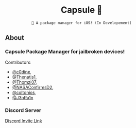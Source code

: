 <div align="center">

# Capsule 💊

``` 
🎉 A package manager for iOS! (In Developement)
```

</div>

## About

### Capsule Package Manager for jailbroken devices!
Contributors:
- [@c0dine](https://twitter.com/c0dine), 
- [@Thenatis1](https://twitter.com/Thenatis1), 
- [@Thomzi07](https://twitter.com/Thomzi07), 
- [@NASAConfirmsD2](https://twitter.com/NASAConfirmsD2), 
- [@coltonios](https://twitter.com/coltonios), 
- [@J3nRa1n](https://twitter.com/J3nRa1n)<br/> 

### Discord Server
[Discord Invite Link](https://discordapp.com/invite/pE28QcS) <br/>



